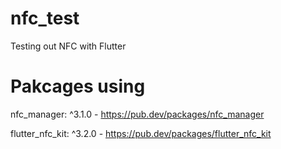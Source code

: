 # nfc_test

Testing out NFC with Flutter

# Pakcages using

nfc_manager: ^3.1.0 - https://pub.dev/packages/nfc_manager
    
flutter_nfc_kit: ^3.2.0 - https://pub.dev/packages/flutter_nfc_kit
